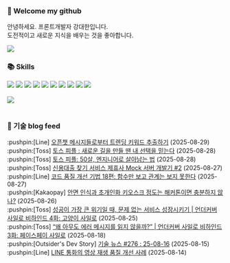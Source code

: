 ### 👋 Welcome my github

안녕하세요. 프론트개발자 강대한입니다.
<br>
도전적이고 새로운 지식을 배우는 것을 좋아합니다.

<!--
![header](https://capsule-render.vercel.app/api?type=Waving&color=auto&height=300&section=header&text=Welcome&fontAlignY=40&desc=KangDaeHan%20github%20&descSize=20&descAlignY=55&animation=fadeIn&fontSize=90)

**KangDaeHan/KangDaeHan** is a ✨ _special_ ✨ repository because its `README.md` (this file) appears on your GitHub profile.

Here are some ideas to get you started:

- 🔭 I’m currently working on ...
- 🌱 I’m currently learning ...
- 👯 I’m looking to collaborate on ...
- 🤔 I’m looking for help with ...
- 💬 Ask me about ...
- 📫 How to reach me: ...
- 😄 Pronouns: ...
- ⚡ Fun fact: ...
-->

<a href="https://twinfamily.github.io" target="_blank"><img src="https://img.shields.io/badge/Blog-121D33?style=flat-square&logo=blogger&logoColor=ffffff"/></a>

### :books: Skills
<a href="#" target="_blank"><img src="https://img.shields.io/badge/React-61DAFB?style=flat-square&logo=react&logoColor=ffffff"/></a>
<a href="#" target="_blank"><img src="https://img.shields.io/badge/Html5-E34F26?style=flat-square&logo=html5&logoColor=ffffff"/></a>
<a href="#" target="_blank"><img src="https://img.shields.io/badge/Javascript-F7DF1E?style=flat-square&logo=javascript&logoColor=ffffff"/></a>
<a href="#" target="_blank"><img src="https://img.shields.io/badge/Cssmodules-000000?style=flat-square&logo=cssmodules&logoColor=ffffff"/></a>
<a href="#" target="_blank"><img src="https://img.shields.io/badge/Node.js-339933?style=flat-square&logo=nodedotjs&logoColor=ffffff"/></a>
<a href="#" target="_blank"><img src="https://img.shields.io/badge/Typescript-3178C6?style=flat-square&logo=typescript&logoColor=ffffff"/></a>
<a href="#" target="_blank"><img src="https://img.shields.io/badge/Git-F05032?style=flat-square&logo=git&logoColor=ffffff"/></a>
<a href="#" target="_blank"><img src="https://img.shields.io/badge/Gitlab-FC6D26?style=flat-square&logo=gitlab&logoColor=ffffff"/></a>
<a href="#" target="_blank"><img src="https://img.shields.io/badge/Webpack-8DD6F9?style=flat-square&logo=webpack&logoColor=ffffff"/></a>
<a href="#" target="_blank"><img src="https://img.shields.io/badge/Vite-646CFF?style=flat-square&logo=vite&logoColor=ffffff"/></a>
<br><br>
<img src="https://github-readme-stats.vercel.app/api/top-langs/?username=KangDaeHan&layout=compact">
<br><br>
### :round_pushpin: 기술 blog feed
<!-- BLOG-POST-LIST:START --><div>:pushpin:[Line] <a target="_blank" href="https://techblog.lycorp.co.jp/ko/extracting-trending-keywords-from-openchat-messages">오픈챗 메시지들로부터 트렌딩 키워드 추출하기</a> (2025-08-29)</div><div>:pushpin:[Toss] <a target="_blank" href="https://toss.tech/article/tosspeople_hyunjung">토스 피플 : 새로운 길을 만들 땐 내 선택을 믿는다</a> (2025-08-28)</div><div>:pushpin:[Toss] <a target="_blank" href="https://toss.tech/article/tosspeople-diko">토스 피플: 50살, 엔지니어로 살아남는 법</a> (2025-08-28)</div><div>:pushpin:[Toss] <a target="_blank" href="https://toss.tech/article/credit-loan-partner-mock-server-2">신용대출 찾기 서비스 제휴사 Mock 서버 개발기 #2</a> (2025-08-27)</div><div>:pushpin:[Line] <a target="_blank" href="https://techblog.lycorp.co.jp/ko/techniques-for-improving-code-quality-18">코드 품질 개선 기법 18편: 함수만 보고 관계는 보지 못한다</a> (2025-08-27)</div><div>:pushpin:[Kakaopay] <a target="_blank" href="https://tech.kakaopay.com/post/kakaopay-hackathon-face-kiosk-solution/">안면 인식과 초개인화 키오스크 정도는 해커톤이면 충분하지 않나?</a> (2025-08-26)</div><div>:pushpin:[Toss] <a target="_blank" href="https://toss.tech/article/undercover-silo-5">성공이 가장 큰 위기일 때, 문제 없는 서비스 성장시키기 | 언더커버 사일로 비하인드 4화: 고양이 사일로</a> (2025-08-25)</div><div>:pushpin:[Toss] <a target="_blank" href="https://toss.tech/article/undercover-silo-4">“왜 아무도 에러 메시지를 읽지 않을까?” | 언더커버 사일로 비하인드 3화: 페이스페이 사일로</a> (2025-08-18)</div><div>:pushpin:[Outsider's Dev Story] <a target="_blank" href="https://blog.outsider.ne.kr/1769">기술 뉴스 #276 : 25-08-16</a> (2025-08-15)</div><div>:pushpin:[Line] <a target="_blank" href="https://techblog.lycorp.co.jp/ko/improving-video-playback-quality-in-line-call">LINE 통화의 영상 재생 품질 개선 사례</a> (2025-08-14)</div><!-- BLOG-POST-LIST:END -->

<!-- ![Anurag's GitHub stats](https://github-readme-stats.vercel.app/api?username=KangDaeHan&show_icons=true&theme=radical) -->
